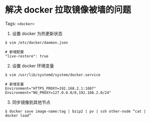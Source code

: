 # 解决 docker 拉取镜像被墙的问题

Tags: `<docker>`

1. 设置 docker 为热更新状态
```shell
$ vim /etc/docker/daemon.json

# 新增配置
"live-restore": true
```

2. 设置 docker 环境变量
```shell
$ vim /usr/lib/systemd/system/docker.service

# 新增变量
Environment="HTTPS_PROXY=192.168.2.1:1087"
Environment="NO_PROXY=127.0.0.0/8,192.168.2.0/24"
```

3. 同步镜像到其他节点
```shell
$ docker save image-name:tag | bzip2 | pv | ssh other-node “cat | docker load”
```

